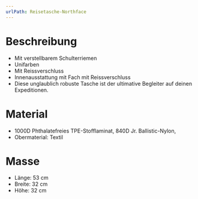 ```yaml
---
urlPath: Reisetasche-Northface
---
```

# Beschreibung
- Mit verstellbarem Schulterriemen
- Unifarben
- Mit Reissverschluss
- Innenausstattung mit Fach mit Reissverschluss
- Diese unglaublich robuste Tasche ist der ultimative Begleiter auf deinen Expeditionen. 

# Material
- 1000D Phthalatefreies TPE-Stofflaminat, 840D Jr. Ballistic-Nylon,
- Obermaterial: Textil

# Masse
- Länge: 53 cm
- Breite: 32 cm
- Höhe: 32 cm
